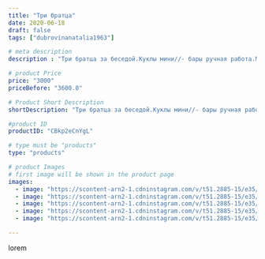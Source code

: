 ```yaml
---
title: "Три братца"
date: 2020-06-18
draft: false
tags: ["dubrovinanatalia1963"]

# meta description
description : "Три братца за беседой.Куклы мини//- бары ручная работа.Мини //- бар для водочной,винной,коньячной бутылки.Высота  в сидячем положении 54 см,высота кукол 64//-65"

# product Price
price: "3000"
priceBefore: "3600.0"

# Product Short Description
shortDescription: "Три братца за беседой.Куклы мини//- бары ручная работа.Мини //- бар для водочной,винной,коньячной бутылки.Высота  в сидячем положении 54 см,высота кукол 64//-65 см.По вопросам приобретения обращаться в директ или в ватцап +79614564171."

#product ID
productID: "CBkp2eCnYgL"

# type must be "products"
type: "products"

# product Images
# first image will be shown in the product page
images:
  - image: "https://scontent-arn2-1.cdninstagram.com/v/t51.2885-15/e35/103921972_672958749948265_6926863655574375463_n.jpg?se=7&tp=1&_nc_ht=scontent-arn2-1.cdninstagram.com&_nc_cat=101&_nc_ohc=TYCW-SleUQkAX--4Hg4&oh=16ab753c94c2d0b206b84f1bba679933&oe=606C7CE0&ig_cache_key=MjMzNDE3NDU2NzEzMTQyMDA0MA%3D%3D.2"
  - image: "https://scontent-arn2-1.cdninstagram.com/v/t51.2885-15/e35/104428746_259136902083778_1306162408012614153_n.jpg?se=7&tp=1&_nc_ht=scontent-arn2-1.cdninstagram.com&_nc_cat=110&_nc_ohc=lBPpF2ihtZMAX-UmPIO&oh=3466c38d8a0c911b887b6eea8f2737a6&oe=6069A684&ig_cache_key=MjMzNDE3NDU2NzEzMTMyNTUxNw%3D%3D.2"
  - image: "https://scontent-arn2-1.cdninstagram.com/v/t51.2885-15/e35/103868523_3298369866893740_5471365466066929637_n.jpg?se=7&tp=1&_nc_ht=scontent-arn2-1.cdninstagram.com&_nc_cat=104&_nc_ohc=fPiad8aLhmkAX88fWOZ&oh=ad02c17b08b59b683e7670c1b1d16ba5&oe=6069EE78&ig_cache_key=MjMzNDE3NDU2NzEyMjg2OTkxNw%3D%3D.2"
  - image: "https://scontent-arn2-1.cdninstagram.com/v/t51.2885-15/e35/104238218_189126162481384_8935415653800773197_n.jpg?se=7&tp=1&_nc_ht=scontent-arn2-1.cdninstagram.com&_nc_cat=104&_nc_ohc=yOOXqWNMuDIAX_GxP2L&oh=31deff4d474959f2072bca113bb84fbd&oe=606BFE47&ig_cache_key=MjMzNDE3NDU2NzA5Nzc1MTE0MA%3D%3D.2"
  - image: "https://scontent-arn2-1.cdninstagram.com/v/t51.2885-15/e35/81571253_603956133575699_8560159256297185355_n.jpg?se=7&tp=1&_nc_ht=scontent-arn2-1.cdninstagram.com&_nc_cat=111&_nc_ohc=UTIwqh3cjpIAX9_Rzn6&oh=88c9b35ecd97c3c87f3b4438e3a21565&oe=606C8A33&ig_cache_key=MjMzNDE3NDU2NzExNDYxOTk4OQ%3D%3D.2"

---
```

lorem

